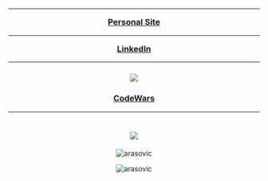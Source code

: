 <h3 align="center">
 <hr>
<a href="https://arasmehmet.com" target="blank">Personal Site</a>
 <hr>
 <a href="https://linkedin.com/in/arasmehmet7" target="blank">LinkedIn</a>
 <hr>
 <h3 align="center"><img src="https://www.codewars.com/users/arasovic/badges/large" /></h1>
 <h3 align="center"> <a href="https://www.codewars.com/users/arasovic" target="blank">CodeWars</a></h3>
 <hr>
</h3>
<h1 align="center"><img src="https://github.com/arasovic/arasovic/assets/9802740/0849cb67-15da-4255-90c9-6a433fc4f544" /></h1>

<!-- <h3 align="center">A passionate and graduated javascript developer from Turkey</h3> -->



<!-- <p align="center"> <a href="https://twitter.com/aras_js" target="blank"><img src="https://img.shields.io/twitter/follow/aras_js?logo=twitter&style=for-the-badge" alt="aras_js" /></a> </p>
<p align="center"> <img src="https://komarev.com/ghpvc/?username=arasovic&label=Visitors&color=20e506&style=plastic" alt="arasovic" /> </p>

<h3 align="center">Connect with me:</h3>
<p align="center">
<a href="https://twitter.com/aras_js" target="blank"><img align="center" src="https://raw.githubusercontent.com/rahuldkjain/github-profile-readme-generator/master/src/images/icons/Social/twitter.svg" alt="aras_js" height="30" width="40" /></a>
<a href="https://linkedin.com/in/arasmehmet7" target="blank"><img align="center" src="https://raw.githubusercontent.com/rahuldkjain/github-profile-readme-generator/master/src/images/icons/Social/linked-in-alt.svg" alt="arasmehmet7" height="30" width="40" /></a>
<a href="https://fb.com/arasmehmet7" target="blank"><img align="center" src="https://raw.githubusercontent.com/rahuldkjain/github-profile-readme-generator/master/src/images/icons/Social/facebook.svg" alt="arasmehmet7" height="30" width="40" /></a>
<a href="https://instagram.com/arasmehmet7" target="blank"><img align="center" src="https://raw.githubusercontent.com/rahuldkjain/github-profile-readme-generator/master/src/images/icons/Social/instagram.svg" alt="arasmehmet7" height="30" width="40" /></a>
</p>
 -->

<p align="center"><img align="center" src="https://github-readme-stats.vercel.app/api/top-langs?username=arasovic&show_icons=true&locale=en&layout=compact" alt="arasovic" /></p>

<p align="center"><img align="center" src="https://github-readme-streak-stats.herokuapp.com/?user=arasovic&" alt="arasovic" /></p>
